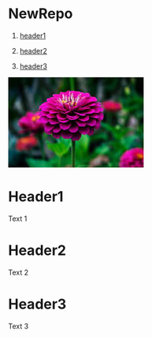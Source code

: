 # NewRepo
1. [header1](#Header1)

2. [header2](#Header2)

3. [header3](#Header3)



![Test Image](Images/test.jpeg)

























# Header1 <a name= "header1"></a>
Text 1




# Header2 <a name="header2"></a>
Text 2




# Header3 <a name="header3"></a>
Text 3






